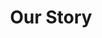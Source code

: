 ---
title: Our Story
hero: Our story
type: about

menu:
  main:
    weight: 111

_enabled_editors:
  - visual
  - content
---